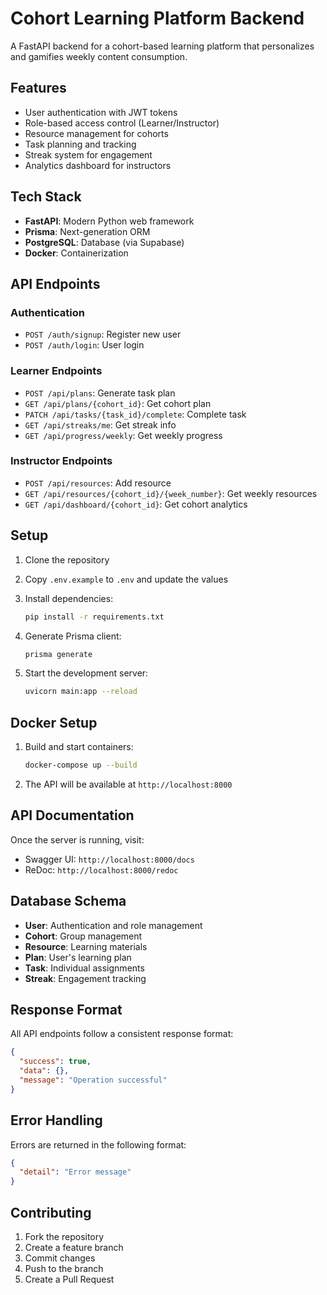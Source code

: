 # Cohort Learning Platform Backend

A FastAPI backend for a cohort-based learning platform that personalizes and gamifies weekly content consumption.

## Features

- User authentication with JWT tokens
- Role-based access control (Learner/Instructor)
- Resource management for cohorts
- Task planning and tracking
- Streak system for engagement
- Analytics dashboard for instructors

## Tech Stack

- **FastAPI**: Modern Python web framework
- **Prisma**: Next-generation ORM
- **PostgreSQL**: Database (via Supabase)
- **Docker**: Containerization

## API Endpoints

### Authentication
- `POST /auth/signup`: Register new user
- `POST /auth/login`: User login

### Learner Endpoints
- `POST /api/plans`: Generate task plan
- `GET /api/plans/{cohort_id}`: Get cohort plan
- `PATCH /api/tasks/{task_id}/complete`: Complete task
- `GET /api/streaks/me`: Get streak info
- `GET /api/progress/weekly`: Get weekly progress

### Instructor Endpoints
- `POST /api/resources`: Add resource
- `GET /api/resources/{cohort_id}/{week_number}`: Get weekly resources
- `GET /api/dashboard/{cohort_id}`: Get cohort analytics

## Setup

1. Clone the repository
2. Copy `.env.example` to `.env` and update the values
3. Install dependencies:
   ```bash
   pip install -r requirements.txt
   ```

4. Generate Prisma client:
   ```bash
   prisma generate
   ```

5. Start the development server:
   ```bash
   uvicorn main:app --reload
   ```

## Docker Setup

1. Build and start containers:
   ```bash
   docker-compose up --build
   ```

2. The API will be available at `http://localhost:8000`

## API Documentation

Once the server is running, visit:
- Swagger UI: `http://localhost:8000/docs`
- ReDoc: `http://localhost:8000/redoc`

## Database Schema

- **User**: Authentication and role management
- **Cohort**: Group management
- **Resource**: Learning materials
- **Plan**: User's learning plan
- **Task**: Individual assignments
- **Streak**: Engagement tracking

## Response Format

All API endpoints follow a consistent response format:

```json
{
  "success": true,
  "data": {},
  "message": "Operation successful"
}
```

## Error Handling

Errors are returned in the following format:

```json
{
  "detail": "Error message"
}
```

## Contributing

1. Fork the repository
2. Create a feature branch
3. Commit changes
4. Push to the branch
5. Create a Pull Request